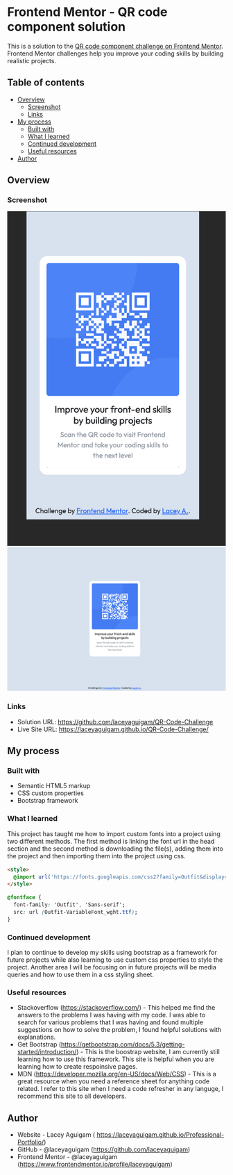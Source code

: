 # Frontend Mentor - QR code component solution

This is a solution to the [QR code component challenge on Frontend Mentor](https://www.frontendmentor.io/challenges/qr-code-component-iux_sIO_H). Frontend Mentor challenges help you improve your coding skills by building realistic projects. 

## Table of contents

- [Overview](#overview)
  - [Screenshot](#screenshot)
  - [Links](#links)
- [My process](#my-process)
  - [Built with](#built-with)
  - [What I learned](#what-i-learned)
  - [Continued development](#continued-development)
  - [Useful resources](#useful-resources)
- [Author](#author)



## Overview

### Screenshot

![](./images/mobile.png)
![](./images/desktop.png)



### Links

- Solution URL:  https://github.com/laceyaguigam/QR-Code-Challenge
- Live Site URL: https://laceyaguigam.github.io/QR-Code-Challenge/

## My process

### Built with

- Semantic HTML5 markup
- CSS custom properties
- Bootstrap framework

### What I learned

This project has taught me how to import custom fonts into a project using two different methods. The first method is linking the font url in the head section and the second method is downloading the file(s), adding them into the project and then importing them into the project using css. 


```html
<style>
  @import url('https://fonts.googleapis.com/css2?family=Outfit&display=swap');
</style> 
```
```css
@fontface {
  font-family: 'Outfit', 'Sans-serif';
  src: url (Outfit-VariableFont_wght.ttf);
}
```


### Continued development

I plan to continue to develop my skills using bootstrap as a framework for future projects while also learning to use custom css properties to style the project. Another area I will be focusing on in future projects will be media queries and how to use them in a css styling sheet. 


### Useful resources

- Stackoverflow (https://stackoverflow.com/) - This helped me find the answers to the problems I was having with my code. I was able to search for various problems that I was having and found multiple suggestions on how to solve the problem, I found helpful solutions with explanations.
- Get Bootstrap (https://getbootstrap.com/docs/5.3/getting-started/introduction/) - This is the boostrap website, I am currently still learning how to use this framework. This site is helpful when you are learning how to create respoinsive pages.
- MDN (https://developer.mozilla.org/en-US/docs/Web/CSS) - This is a great resource when you need a reference sheet for anything code related. I refer to this site when I need a code refresher in any languge, I recommend this site to all developers.



## Author

- Website - Lacey Aguigam ( https://laceyaguigam.github.io/Professional-Portfolio/)
- GitHub - @laceyaguigam (https://github.com/laceyaguigam)
- Frontend Mentor - @laceyaguigam (https://www.frontendmentor.io/profile/laceyaguigam)




